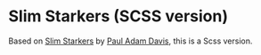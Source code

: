 # Slim Starkers (SCSS version)

Based on [Slim Starkers](https://github.com/PaulAdamDavis/Slim-Starkers) by [Paul Adam Davis](http://codebymonkey.com), this is a Scss version.
